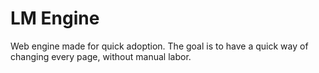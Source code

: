 # LM Engine

Web engine made for quick adoption. The goal is to have a quick way of changing every page, without manual labor.
